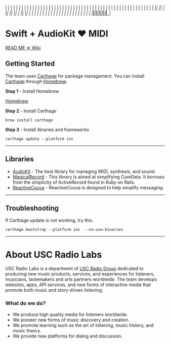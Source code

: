 |  | | | |  |  | | | | | |  |  | | | |  | 
|  | | | |  |  | | | | | |  |  | | | |  | 
|  | | | |  |  | | | | | |  |  | | | |  | 
|  |_| |_|  |  |_| |_| |_|  |  |_| |_|  | 
|   |   |   |   |   |   |   |   |   |   | 
|   |   |   |   |   |   |   |   |   |   | 
|___|___|___|___|___|___|___|___|___|___| 


# Swift + AudioKit :heart: MIDI


[READ ME => Wiki](https://github.com/uscradiogroup/swift-midi-audiokit/wiki)

## Getting Started

The team uses [Carthage](https://github.com/Carthage/Carthage) for package management. You can install [Carthage](https://github.com/Carthage/Carthage) through [Homebrew](http://brew.sh/).

**Step 1** - Install Homebrew

[Homebrew](http://brew.sh/)


**Step 2** - Install Carthage

```language-powerbash
brew install carthage
```

**Step 3** - Install libraries and frameworks

```language-powerbash
carthage update --platform ios
```

---


## Libraries

- [AudioKit](https://github.com/audiokit/AudioKit) - The best library for managing MIDI, synthesis, and sound.
- [MagicalRecord](https://github.com/magicalpanda/MagicalRecord/) - This library is aimed at simplifying CoreData.  It borrows from the simplicity of ActiveRecord found in Ruby on Rails.
- [ReactiveCocoa](https://github.com/ReactiveCocoa/ReactiveCocoa) - ReactiveCocoa is designed to help simplify messaging.

---

## Troubleshooting

If Carthage update is not working, try this.
```language-powerbash
carthage bootstrap --platform ios  --no-use-binaries
```

---

# About USC Radio Labs

USC Radio Labs is a department of [USC Radio Group](http://uscradiogroup.org) dedicated to producing new music products, services, and experiences for listeners, musicians, tastemakers and arts partners worldwide. The team develops websites, apps, API services, and new forms of interactive media that promote both music and story-driven listening. 



### What do we do? 

* We produce high quality media for listeners worldwide. 
* We pioneer new forms of music discovery and creation.
* We promote learning such as the art of listening, music history, and music theory.
* We provide new platforms for dialog and discussion.

